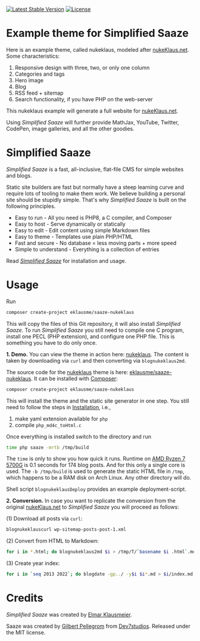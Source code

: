 <p>
<a href="https://packagist.org/packages/eklausme/saaze-nukeklaus"><img src="https://img.shields.io/packagist/v/eklausme/saaze-nukeklaus" alt="Latest Stable Version"></a>
<a href="https://packagist.org/packages/eklausme/saaze-nukeklaus"><img src="https://img.shields.io/packagist/l/eklausme/saaze-nukeklaus" alt="License"></a>
</p>


# Example theme for Simplified Saaze

Here is an example theme, called nukeklaus, modeled after [nukeKlaus.net](http://www.nukeklaus.net). Some characteristics:
1. Responsive design with three, two, or only one column
2. Categories and tags
3. Hero image
4. Blog
5. RSS feed + sitemap
6. Search functionality, if you have PHP on the web-server

This nukeklaus example will generate a full website for [nukeKlaus.net](http://www.nukeklaus.net).

Using _Simplified Saaze_ will further provide MathJax, YouTube, Twitter, CodePen, image galleries, and all the other goodies.


# Simplified Saaze

_Simplified Saaze_ is a fast, all-inclusive, flat-file CMS for simple websites and blogs.

Static site builders are fast but normally have a steep learning curve and require lots of tooling to make them work. We believe building a personal site should be stupidly simple. That's why _Simplified Saaze_ is built on the following principles.

* Easy to run - All you need is PHP8, a C compiler, and Composer
* Easy to host - Serve dynamically or statically
* Easy to edit - Edit content using simple Markdown files
* Easy to theme - Templates use plain PHP/HTML
* Fast and secure - No database = less moving parts + more speed
* Simple to understand - Everything is a collection of entries

Read [_Simplified Saaze_](https://eklausmeier.goip.de/blog/2021/10-31-simplified-saaze) for installation and usage.


# Usage

Run
```bash
composer create-project eklausme/saaze-nukeklaus
```
This will copy the files of this Git repository, it will also install _Simplified Saaze_. To run _Simplified Saaze_ you still need to compile one C program, install one PECL (PHP extension), and configure one PHP file. This is something you have to do only once.

__1. Demo.__ You can view the theme in action here: [nukeklaus](https://eklausmeier.goip.de/nukeklaus). The content is taken by downloading via `curl` and then converting via `blognukeklaus2md`.

The source code for the [nukeklaus](https://eklausmeier.goip.de/nukeklaus) theme is here: [eklausme/saaze-nukeklaus](https://github.com/eklausme/saaze-nukeklaus). It can be installed with [Composer](https://getcomposer.org):
```bash
composer create-project eklausme/saaze-nukeklaus
```
This will install the theme and the static site generator in one step. You still need to follow the steps in [Installation](https://eklausmeier.goip.de/blog/2021/10-31-simplified-saaze/#installation), i.e.,
1. make yaml extension available for `php`
2. compile `php_md4c_toHtml.c`

Once everything is installed switch to the directory and run
```bash
time php saaze -mrtb /tmp/build
```
The `time` is only to show you how quick it runs. Runtime on [AMD Ryzen 7 5700G](https://eklausmeier.goip.de/blog/2022/05-03-upgrade-amd-bulldozer-to-cezanne) is 0.1 seconds for 174 blog posts. And for this only a single core is used. The `-b /tmp/build` is used to generate the static HTML file in `/tmp`, which happens to be a RAM disk on Arch Linux. Any other directory will do.

Shell script `blognukeklausDeploy` provides an example deployment-script.

__2. Conversion.__ In case you want to replicate the conversion from the original [nukeKlaus.net](http://www.nukeklaus.net) to _Simplified Saaze_ you will proceed as follows:

(1) Download all posts via `curl`:
```bash
blognukeklauscurl wp-sitemap-posts-post-1.xml
```

(2) Convert from HTML to Markdown:
```bash
for i in *.html; do blognukeklaus2md $i > /tmp/T/`basename $i .html`.md; done
```

(3) Create year index:
```bash
for i in `seq 2013 2022`; do blogdate -gp../ -y$i $i*.md > $i/index.md; done
```


# Credits

_Simplified Saaze_ was created by [Elmar Klausmeier](https://eklausmeier.goip.de).

Saaze was created by [Gilbert Pellegrom](https://gilbitron.me) from [Dev7studios](https://dev7studios.co). Released under the MIT license.


